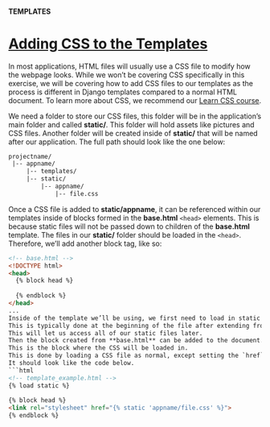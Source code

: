 #### TEMPLATES

# [Adding CSS to the Templates](https://www.codecademy.com/paths/build-python-web-apps-with-django/tracks/templates-in-django/modules/django-templates/lessons/django-templates-lesson/exercises/adding-css-to-the-templates)

In most applications, HTML files will usually use a CSS file to modify how the webpage looks. 
While we won’t be covering CSS specifically in this exercise, 
we will be covering how to add CSS files to our templates as the process is different in Django templates compared to a normal HTML document. 
To learn more about CSS, we recommend our [Learn CSS course](https://www.codecademy.com/paths/build-python-web-apps-with-django/tracks/templates-in-django/modules/django-templates/lessons/django-templates-lesson/exercises/adding-css-to-the-templates).

We need a folder to store our CSS files, this folder will be in the application’s main folder and called **static/**. 
This folder will hold assets like pictures and CSS files. 
Another folder will be created inside of **static/** that will be named after our application. 
The full path should look like the one below:
```txt
projectname/
 |-- appname/
     |-- templates/
     |-- static/
         |-- appname/
             |-- file.css
```
Once a CSS file is added to **static/appname**, it can be referenced within our templates inside of blocks formed in the **base.html** `<head>` elements. 
This is because static files will not be passed down to children of the **base.html** template. 
The files in our **static/** folder should be loaded in the `<head>`. 
Therefore, we’ll add another block tag, like so:
```html
<!-- base.html -->
<!DOCTYPE html>
<head>
  {% block head %}
 
  {% endblock %}
</head>
...
Inside of the template we’ll be using, we first need to load in static files. 
This is typically done at the beginning of the file after extending from **base.html**. 
This will let us access all of our static files later. 
Then the block created from **base.html** can be added to the document. 
This is the block where the CSS will be loaded in. 
This is done by loading a CSS file as normal, except setting the `href` to a tag that says `{% static 'appname/file.css' %}`. 
It should look like the code below.
```html
<!-- template_example.html -->
{% load static %}
 
{% block head %}
<link rel="stylesheet" href="{% static 'appname/file.css' %}">
{% endblock %}
```
